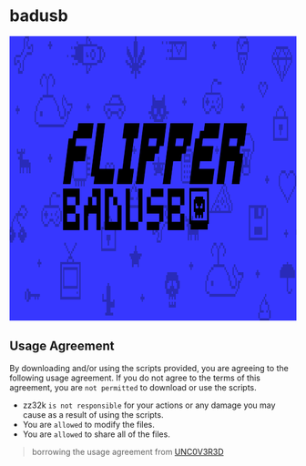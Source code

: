 # badusb

<img src="https://github.com/zz32k/badusb/blob/main/flipperbanner.png" height="500" width="1000" >

## Usage Agreement

By downloading and/or using the scripts provided, you are agreeing to the following usage agreement. If you do not agree to the terms of this agreement, you are ``not permitted`` to download or use the scripts.

+ zz32k ``is not responsible`` for your actions or any damage you may cause as a result of using the scripts.
+ You are ``allowed`` to modify the files.
+ You are ``allowed`` to share all of the files.
> borrowing the usage agreement from [UNC0V3R3D](https://github.com/UNC0V3R3D/Flipper_Zero-BadUsb)
